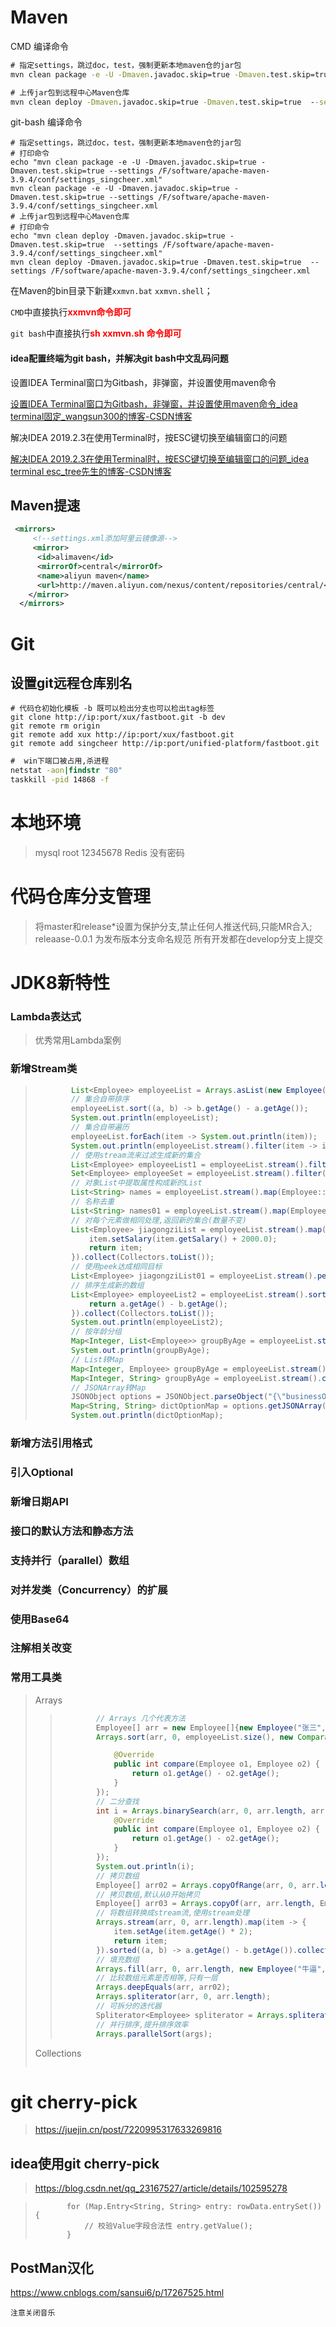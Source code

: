 # Maven

CMD 编译命令

```cmd
# 指定settings，跳过doc，test，强制更新本地maven仓的jar包
mvn clean package -e -U -Dmaven.javadoc.skip=true -Dmaven.test.skip=true --settings F:\software\apache-maven-3.9.4\conf\settings_singcheer.xml

# 上传jar包到远程中心Maven仓库
mvn clean deploy -Dmaven.javadoc.skip=true -Dmaven.test.skip=true  --settings F:\software\apache-maven-3.9.4\conf\settings_singcheer.xml
```

git-bash 编译命令

```shell
# 指定settings，跳过doc，test，强制更新本地maven仓的jar包
# 打印命令
echo "mvn clean package -e -U -Dmaven.javadoc.skip=true -Dmaven.test.skip=true --settings /F/software/apache-maven-3.9.4/conf/settings_singcheer.xml"
mvn clean package -e -U -Dmaven.javadoc.skip=true -Dmaven.test.skip=true --settings /F/software/apache-maven-3.9.4/conf/settings_singcheer.xml
# 上传jar包到远程中心Maven仓库
# 打印命令
echo "mvn clean deploy -Dmaven.javadoc.skip=true -Dmaven.test.skip=true  --settings /F/software/apache-maven-3.9.4/conf/settings_singcheer.xml"
mvn clean deploy -Dmaven.javadoc.skip=true -Dmaven.test.skip=true  --settings /F/software/apache-maven-3.9.4/conf/settings_singcheer.xml
```

在Maven的bin目录下新建`xxmvn.bat` `xxmvn.shell`；

`CMD`中直接执行<strong style="color:red">xxmvn命令即可</strong>

`git bash`中直接执行<strong style="color:red">sh xxmvn.sh 命令即可</strong>



#### idea配置终端为git bash，并解决git bash中文乱码问题

设置IDEA Terminal窗口为Gitbash，非弹窗，并设置使用maven命令

[设置IDEA Terminal窗口为Gitbash，非弹窗，并设置使用maven命令_idea terminal固定_wangsun300的博客-CSDN博客](https://blog.csdn.net/wangsun300/article/details/105782778)

解决IDEA 2019.2.3在使用Terminal时，按ESC键切换至编辑窗口的问题

[解决IDEA 2019.2.3在使用Terminal时，按ESC键切换至编辑窗口的问题_idea terminal esc_tree先生的博客-CSDN博客](https://blog.csdn.net/ldjjbzh626/article/details/103009978)

## Maven提速

```xml
 <mirrors>
     <!--settings.xml添加阿里云镜像源-->
     <mirror>
      <id>alimaven</id>
      <mirrorOf>central</mirrorOf>
      <name>aliyun maven</name>
      <url>http://maven.aliyun.com/nexus/content/repositories/central/</url>
    </mirror>
  </mirrors>
```



# Git

## 设置git远程仓库别名

```shell
# 代码仓初始化模板 -b 既可以检出分支也可以检出tag标签
git clone http://ip:port/xux/fastboot.git -b dev
git remote rm origin
git remote add xux http://ip:port/xux/fastboot.git
git remote add singcheer http://ip:port/unified-platform/fastboot.git
```
```cmd
#  win下端口被占用,杀进程
netstat -aon|findstr "80"
taskkill -pid 14868 -f
```

# 本地环境
> mysql root 12345678
> Redis 没有密码

# 代码仓库分支管理
> 将master和release*设置为保护分支,禁止任何人推送代码,只能MR合入;
> releaase-0.0.1 为发布版本分支命名规范
> 所有开发都在develop分支上提交

# JDK8新特性

### Lambda表达式

> 优秀常用Lambda案例
>
> 

### 新增Stream类

> ```java
>         List<Employee> employeeList = Arrays.asList(new Employee("张三", 18, 1800.0), new Employee("李四", 19, 1900.0), new Employee("王五", 20, 2000.0), new Employee("赵六", 21, 2100.0));
>         // 集合自带排序
>         employeeList.sort((a, b) -> b.getAge() - a.getAge());
>         System.out.println(employeeList);
>         // 集合自带遍历
>         employeeList.forEach(item -> System.out.println(item));
>         System.out.println(employeeList.stream().filter(item -> item.getAge() >= 20).count());
>         // 使用stream流来过滤生成新的集合
>         List<Employee> employeeList1 = employeeList.stream().filter(item -> item.getAge() >= 20).collect(Collectors.toList());
>         Set<Employee> employeeSet = employeeList.stream().filter(item -> item.getAge() >= 20).collect(Collectors.toSet());
>         // 对象List中提取属性构成新的List
>         List<String> names = employeeList.stream().map(Employee::getName).collect(Collectors.toList());
>         // 名称去重
>         List<String> names01 = employeeList.stream().map(Employee::getName).distinct().collect(Collectors.toList());
>         // 对每个元素做相同处理,返回新的集合(数量不变)
>         List<Employee> jiagongziList = employeeList.stream().map(item -> {
>             item.setSalary(item.getSalary() + 2000.0);
>             return item;
>         }).collect(Collectors.toList());
>         // 使用peek达成相同目标
>         List<Employee> jiagongziList01 = employeeList.stream().peek(item -> item.setSalary(item.getSalary() + 2000.0)).collect(Collectors.toList());
>         // 排序生成新的数组
>         List<Employee> employeeList2 = employeeList.stream().sorted((a, b) -> {
>             return a.getAge() - b.getAge();
>         }).collect(Collectors.toList());
>         System.out.println(employeeList2);
>         // 按年龄分组
>         Map<Integer, List<Employee>> groupByAge = employeeList.stream().collect(Collectors.groupingBy(Employee::getAge));
>         System.out.println(groupByAge);
>         // List转Map
>         Map<Integer, Employee> groupByAge = employeeList.stream().collect(Collectors.toMap(Employee::getId, Function.identity()));
>         Map<Integer, String> groupByAge = employeeList.stream().collect(Collectors.toMap(Employee::getId, Employee::getName));
>         // JSONArray转Map
>         JSONObject options = JSONObject.parseObject("{\"businessObjName\":\"\",\"refFieldCode\":\"\",\"maxNum\":0,\"minNum\":0,\"filter\":[{\"fieldType\":\"\"}],\"options\":[{\"label\":\"选项1\",\"value\":\"1\"},{\"label\":\"选项2\",\"value\":\"2\"}],\"linkUrl\":\"\",\"bindDict\":\"mes_origin_type\",\"maxFileNumber\":1,\"isDisplay\":1}");
>         Map<String, String> dictOptionMap = options.getJSONArray("options").stream().collect(Collectors.toMap(key -> ((JSONObject) key).getString("value"), val -> ((JSONObject) val).getString("label")));
>         System.out.println(dictOptionMap);
> ```
>
> 

### 新增方法引用格式

### 引入Optional

### 新增日期API

### 接口的默认方法和静态方法

### 支持并行（parallel）数组

### 对并发类（Concurrency）的扩展

### 使用Base64

### 注解相关改变

### 常用工具类

> Arrays
>
> > ```java
> >         // Arrays 几个代表方法
> >         Employee[] arr = new Employee[]{new Employee("张三", 18, 1800.0), new Employee("李四", 19, 1900.0), new Employee("王五", 20, 2000.0), new Employee("赵六", 21, 2100.0)};
> >         Arrays.sort(arr, 0, employeeList.size(), new Comparator<Employee>() {
> > 
> >             @Override
> >             public int compare(Employee o1, Employee o2) {
> >                 return o1.getAge() - o2.getAge();
> >             }
> >         });
> >         // 二分查找
> >         int i = Arrays.binarySearch(arr, 0, arr.length, arr[2], new Comparator<Employee>() {
> >             @Override
> >             public int compare(Employee o1, Employee o2) {
> >                 return o1.getAge() - o2.getAge();
> >             }
> >         });
> >         System.out.println(i);
> >         // 拷贝数组
> >         Employee[] arr02 = Arrays.copyOfRange(arr, 0, arr.length, Employee[].class);
> >         // 拷贝数组,默认从0开始拷贝
> >         Employee[] arr03 = Arrays.copyOf(arr, arr.length, Employee[].class);
> >         // 将数组转换成stream流,使用stream处理
> >         Arrays.stream(arr, 0, arr.length).map(item -> {
> >             item.setAge(item.getAge() * 2);
> >             return item;
> >         }).sorted((a, b) -> a.getAge() - b.getAge()).collect(Collectors.toList());
> >         // 填充数组
> >         Arrays.fill(arr, 0, arr.length, new Employee("牛逼", 30, 25000.0));
> >         // 比较数组元素是否相等,只有一层
> >         Arrays.deepEquals(arr, arr02);
> >         Arrays.spliterator(arr, 0, arr.length);
> >         // 可拆分的迭代器
> >         Spliterator<Employee> spliterator = Arrays.spliterator(arr);
> >         // 并行排序,提升排序效率
> >         Arrays.parallelSort(args);
> > ```
> >
> > 
>
> Collections
>
> > ```java
> > ```
> >
> > 

# git cherry-pick
> https://juejin.cn/post/7220995317633269816
## idea使用git cherry-pick
> https://blog.csdn.net/qq_23167527/article/details/102595278

>            for (Map.Entry<String, String> entry: rowData.entrySet()) {
>                // 校验Value字段合法性 entry.getValue();
>            }

## PostMan汉化

https://www.cnblogs.com/sansui6/p/17267525.html

`注意关闭音乐`

